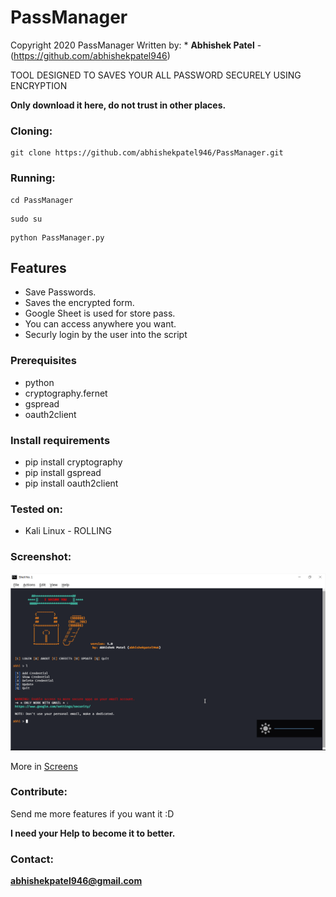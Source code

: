 # PassManager

Copyright 2020 PassManager
Written by: * **Abhishek Patel** - (https://github.com/abhishekpatel946)

TOOL DESIGNED TO SAVES YOUR ALL PASSWORD SECURELY USING ENCRYPTION

**Only download it here, do not trust in other places.**

### Cloning:
```
git clone https://github.com/abhishekpatel946/PassManager.git
```

### Running:
```
cd PassManager
```

```
sudo su
```

```
python PassManager.py
```

## Features 

- Save Passwords.
- Saves the encrypted form. 
- Google Sheet is used for store pass.
- You can access anywhere you want.
- Securly login by the user into the script

### Prerequisites

* python
* cryptography.fernet
* gspread
* oauth2client

### Install requirements

* pip install cryptography
* pip install gspread
* pip install oauth2client

### Tested on:

+ Kali Linux - ROLLING

### Screenshot:
![Shot](https://github.com/abhishekpatel946/PassManager-pyScript/blob/master/Screens/Option-Login.png)

More in [Screens](Screens)

### Contribute:
Send me more features if you want it :D

**I need your Help to become it to better.**

### Contact:
**abhishekpatel946@gmail.com**


